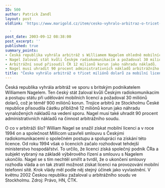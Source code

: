 ```yaml
---
ID: 500
author: Patrick Zandl
layout: post
oldlink: 'https://www.marigold.cz/item/cesko-vyhralo-arbitraz-o-tricet-milionu-dolaru-za-mobilni-licence

  '
post_date: 2003-09-12 08:38:00
post_excerpt: ''
published: true
summary_points:
- Česká republika vyhrála arbitráž s Williamem Nagelem ohledně mobilních licencí.
- Nagel žaloval stát kvůli Českým radiokomunikacím a požadoval 30 milionů dolarů.
- Arbitrážní soud přisoudil ČR 12 milionů korun jako náhradu nákladů.
- Nagel musí uhradit 90 procent administrativních nákladů arbitrážního soudu.
title: "Česko vyhrálo arbitráž o třicet miliónů dolarů za mobilní licence"
---
```


<p>
Česká republika vyhrála arbitráž ve sporu s britským podnikatelem Williamem Nagelem. Ten český stát žaloval kvůli Českým radiokomunikacím a postupu státu při udělování mobilních licencí a požadoval 30 miliónů dolarů, což je téměř 900 miliónů korun. Trojice arbitrů ze Stockholmu České republice přisoudila částku přibližně 12 miliónů korun jako náhradu vynaložených nákladů na vedení sporu. Nagel musí také uhradit 90 procent administrativních nákladů na činnost arbitrážního soudu.</p>

<p>
O co v arbitráži šlo? William Nagel se snažil získat mobilní licenci a v roce 1994 on a společnost Millicom uzavřeli smlouvu s Českými radiokomunikacemi o společném postupu a spolupráci na získání této licence. Od roku 1994 však o licencích začalo rozhodovat tehdejší ministerstvo hospodářství. To určilo, že licenci získá společný podnik ČRa a subjekt vybraný na základě výběrového řízení a smlouvu s Nagelem ukončilo. Nagel se s tím nechtěl smířit a tvrdil, že o ukončení smlouvy rozhodla vláda a on tak ztratil možnost získat licenci na provozování mobilní telefonní sítě. Krok vlády měl podle něj stejný účinek jako vyvlastnění. V květnu 2002 Českou republiku zažaloval u arbitrážního soudu ve Stockholmu. Zdroj: Právo, HN, ČTK.</p>